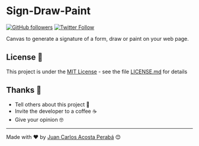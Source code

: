 # Sign-Draw-Paint

[![GitHub followers](https://img.shields.io/github/followers/JuanCarlosAcostaPeraba?style=social)](https://github.com/JuanCarlosAcostaPeraba)
[![Twitter Follow](https://img.shields.io/twitter/follow/JC_AcostaPeraba?label=Follow&style=social)](https://twitter.com/JC_AcostaPeraba)

Canvas to generate a signature of a form, draw or paint on your web page.

## License 📄

This project is under the [MIT License](https://opensource.org/licenses/MIT) - see the file [LICENSE.md](LICENSE.md) for details

## Thanks 🎁

- Tell others about this project 📢
- Invite the developer to a coffee ☕
- Give your opinion 🤓

---

Made with ❤️ by [Juan Carlos Acosta Perabá](https://github.com/JuanCarlosAcostaPeraba) 😊
